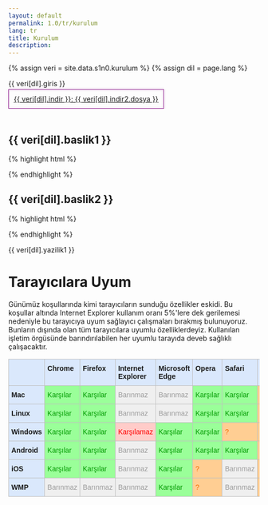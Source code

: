 ```yaml
---
layout: default
permalink: 1.0/tr/kurulum
lang: tr
title: Kurulum
description: 
---
```


{% assign veri = site.data.s1n0.kurulum %}
{% assign dil = page.lang %}

<style type="text/css">
  [data-basmal].birincil{
    border:1px solid purple; padding:10px;
  }
</style>

<p class="girlik"> 
	{{ veri[dil].giris }}
</p>

<p>
	<!--<a data-basmal data-gnl="_o 0" class="birincil" 
     href="{{ veri[dil].indir1.url }}">
		{{ veri[dil].indir }}: {{ veri[dil].indir1.dosya }}
	</a>-->
  <a data-basmal data-gnl="_o 0" class="birincil" 
     href="{{ veri[dil].indir2.url }}">
  	{{ veri[dil].indir }}: {{ veri[dil].indir2.dosya }}
  </a>
</p>
<br>

<h2>{{ veri[dil].baslik1 }}</h2>
{% highlight html %}
  <link href="/css/deveb-s1n0/deveb.css" rel="stylesheet">

{% endhighlight %}
<br>
<h2>{{ veri[dil].baslik2 }}</h2>
{% highlight html %}
  <link href="/css/deveb-s1n0/deveb-en.css" rel="stylesheet">
  
{% endhighlight %}

<p>
{{ veri[dil].yazilik1 }}
</p>

<h1>Tarayıcılara Uyum</h1>

Günümüz koşullarında kimi tarayıcıların sunduğu özellikler eskidi. Bu koşullar altında Internet Explorer kullanım oranı 5%'lere dek gerilemesi nedeniyle bu tarayıcıya uyum sağlayıcı çalışmaları bırakmış bulunuyoruz. Bunların dışında olan tüm tarayıcılara uyumlu özelliklerdeyiz. Kullanılan işletim örgüsünde barındırılabilen her uyumlu tarayıda deveb sağlıklı çalışacaktır.



<style type="text/css">
.tg  {border-collapse:collapse;border-spacing:0;}
.tg td{font-family:Arial, sans-serif;font-size:14px;padding:10px 5px;border-style:solid;border-width:1px;overflow:hidden;word-break:normal;border-color:black;}
.tg th{font-family:Arial, sans-serif;font-size:14px;font-weight:normal;padding:10px 5px;border-style:solid;border-width:1px;overflow:hidden;word-break:normal;border-color:black;}
.tg .tg-t7us{background-color:#efefef;color:#9b9b9b;border-color:#c0c0c0;text-align:left;vertical-align:top}
.tg .tg-iwjk{font-weight:bold;background-color:#dae8fc;border-color:#c0c0c0;text-align:left;vertical-align:top}
.tg .tg-4hvh{background-color:#ffce93;color:#f56b00;border-color:#c0c0c0;text-align:left;vertical-align:top}
.tg .tg-19wx{background-color:#9aff99;color:#009901;border-color:#c0c0c0;text-align:left;vertical-align:top}
.tg .tg-bk4l{background-color:#ffccc9;color:#fe0000;border-color:#c0c0c0;text-align:left;vertical-align:top}
</style>
<table class="tg">
  <tr>
    <th class="tg-iwjk"></th>
    <th class="tg-iwjk">Chrome</th>
    <th class="tg-iwjk">Firefox</th>
    <th class="tg-iwjk">Internet Explorer</th>
    <th class="tg-iwjk">Microsoft Edge</th>
    <th class="tg-iwjk">Opera</th>
    <th class="tg-iwjk">Safari</th>
    <th class="tg-iwjk">Diğer</th>
  </tr>
  <tr>
    <td class="tg-iwjk">Mac</td>
    <td class="tg-19wx">Karşılar</td>
    <td class="tg-19wx">Karşılar</td>
    <td class="tg-t7us">Barınmaz</td>
    <td class="tg-t7us">Barınmaz</td>
    <td class="tg-19wx">Karşılar</td>
    <td class="tg-19wx">Karşılar</td>
    <td class="tg-4hvh">?</td>
  </tr>
  <tr>
    <td class="tg-iwjk">Linux</td>
    <td class="tg-19wx">Karşılar</td>
    <td class="tg-19wx">Karşılar</td>
    <td class="tg-t7us">Barınmaz</td>
    <td class="tg-t7us">Barınmaz</td>
    <td class="tg-19wx">Karşılar</td>
    <td class="tg-19wx">Karşılar</td>
    <td class="tg-4hvh">?</td>
  </tr>
  <tr>
    <td class="tg-iwjk">Windows</td>
    <td class="tg-19wx">Karşılar</td>
    <td class="tg-19wx">Karşılar</td>
    <td class="tg-bk4l">Karşılamaz</td>
    <td class="tg-19wx">Karşılar</td>
    <td class="tg-19wx">Karşılar</td>
    <td class="tg-4hvh">?</td>
    <td class="tg-4hvh">?</td>
  </tr>
  <tr>
    <td class="tg-iwjk">Android</td>
    <td class="tg-19wx">Karşılar</td>
    <td class="tg-19wx">Karşılar</td>
    <td class="tg-t7us">Barınmaz</td>
    <td class="tg-19wx">Karşılar</td>
    <td class="tg-19wx">Karşılar</td>
    <td class="tg-19wx">Karşılar</td>
    <td class="tg-4hvh">?</td>
  </tr>
  <tr>
    <td class="tg-iwjk">iOS</td>
    <td class="tg-19wx">Karşılar</td>
    <td class="tg-19wx">Karşılar</td>
    <td class="tg-t7us">Barınmaz</td>
    <td class="tg-19wx">Karşılar</td>
    <td class="tg-4hvh">?</td>
    <td class="tg-t7us">Barınmaz</td>
    <td class="tg-4hvh">?</td>
  </tr>
  <tr>
    <td class="tg-iwjk">WMP</td>
    <td class="tg-t7us">Barınmaz</td>
    <td class="tg-t7us">Barınmaz</td>
    <td class="tg-t7us">Barınmaz</td>
    <td class="tg-19wx">Karşılar</td>
    <td class="tg-4hvh">?</td>
    <td class="tg-t7us">Barınmaz</td>
    <td class="tg-4hvh">?</td>
  </tr>
</table>


